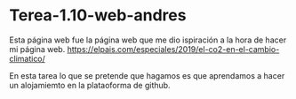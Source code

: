 # Terea-1.10-web-andres
Esta página web fue la página web que me dio ispiración a la hora de hacer mi página web.
https://elpais.com/especiales/2019/el-co2-en-el-cambio-climatico/ 

En esta tarea lo que se pretende que hagamos es que aprendamos a hacer un alojamiemto en la plataoforma de github.
